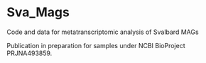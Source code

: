 # Sva_Mags
Code and data for metatranscriptomic analysis of Svalbard MAGs

Publication in preparation for samples under NCBI BioProject PRJNA493859. 
